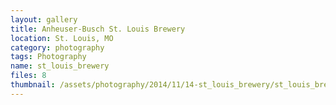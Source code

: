 ```yaml
---
layout: gallery
title: Anheuser-Busch St. Louis Brewery
location: St. Louis, MO
category: photography
tags: Photography
name: st_louis_brewery
files: 8
thumbnail: /assets/photography/2014/11/14-st_louis_brewery/st_louis_brewery-8.jpg
---
```

